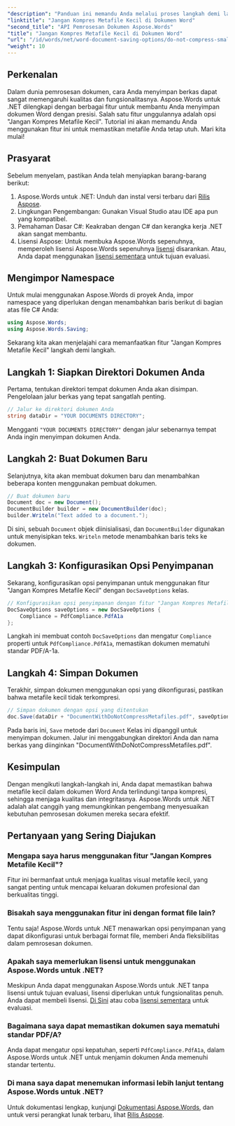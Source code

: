 ```yaml
---
"description": "Panduan ini memandu Anda melalui proses langkah demi langkah penggunaan fitur 'Jangan Kompres Metafile Kecil', memastikan dokumen Anda mempertahankan integritas dan kualitasnya selama proses penyimpanan."
"linktitle": "Jangan Kompres Metafile Kecil di Dokumen Word"
"second_title": "API Pemrosesan Dokumen Aspose.Words"
"title": "Jangan Kompres Metafile Kecil di Dokumen Word"
"url": "/id/words/net/word-document-saving-options/do-not-compress-small-metafiles-word-documents/"
"weight": 10
---
```


## Perkenalan

Dalam dunia pemrosesan dokumen, cara Anda menyimpan berkas dapat sangat memengaruhi kualitas dan fungsionalitasnya. Aspose.Words untuk .NET dilengkapi dengan berbagai fitur untuk membantu Anda menyimpan dokumen Word dengan presisi. Salah satu fitur unggulannya adalah opsi "Jangan Kompres Metafile Kecil". Tutorial ini akan memandu Anda menggunakan fitur ini untuk memastikan metafile Anda tetap utuh. Mari kita mulai!

## Prasyarat

Sebelum menyelam, pastikan Anda telah menyiapkan barang-barang berikut:

1. Aspose.Words untuk .NET: Unduh dan instal versi terbaru dari [Rilis Aspose](https://releases.aspose.com/words/net/).
2. Lingkungan Pengembangan: Gunakan Visual Studio atau IDE apa pun yang kompatibel.
3. Pemahaman Dasar C#: Keakraban dengan C# dan kerangka kerja .NET akan sangat membantu.
4. Lisensi Aspose: Untuk membuka Aspose.Words sepenuhnya, memperoleh lisensi Aspose.Words sepenuhnya [lisensi](https://purchase.aspose.com/buy) disarankan. Atau, Anda dapat menggunakan [lisensi sementara](https://purchase.aspose.com/temporary-license/) untuk tujuan evaluasi.

## Mengimpor Namespace

Untuk mulai menggunakan Aspose.Words di proyek Anda, impor namespace yang diperlukan dengan menambahkan baris berikut di bagian atas file C# Anda:

```csharp
using Aspose.Words;
using Aspose.Words.Saving;
```

Sekarang kita akan menjelajahi cara memanfaatkan fitur "Jangan Kompres Metafile Kecil" langkah demi langkah.

## Langkah 1: Siapkan Direktori Dokumen Anda

Pertama, tentukan direktori tempat dokumen Anda akan disimpan. Pengelolaan jalur berkas yang tepat sangatlah penting.

```csharp
// Jalur ke direktori dokumen Anda
string dataDir = "YOUR DOCUMENTS DIRECTORY";
```

Mengganti `"YOUR DOCUMENTS DIRECTORY"` dengan jalur sebenarnya tempat Anda ingin menyimpan dokumen Anda.

## Langkah 2: Buat Dokumen Baru

Selanjutnya, kita akan membuat dokumen baru dan menambahkan beberapa konten menggunakan pembuat dokumen.

```csharp
// Buat dokumen baru
Document doc = new Document();
DocumentBuilder builder = new DocumentBuilder(doc);
builder.Writeln("Text added to a document.");
```

Di sini, sebuah `Document` objek diinisialisasi, dan `DocumentBuilder` digunakan untuk menyisipkan teks. `Writeln` metode menambahkan baris teks ke dokumen.

## Langkah 3: Konfigurasikan Opsi Penyimpanan

Sekarang, konfigurasikan opsi penyimpanan untuk menggunakan fitur "Jangan Kompres Metafile Kecil" dengan `DocSaveOptions` kelas.

```csharp
// Konfigurasikan opsi penyimpanan dengan fitur "Jangan Kompres Metafile Kecil"
DocSaveOptions saveOptions = new DocSaveOptions {
    Compliance = PdfCompliance.PdfA1a
};
```

Langkah ini membuat contoh `DocSaveOptions` dan mengatur `Compliance` properti untuk `PdfCompliance.PdfA1a`, memastikan dokumen mematuhi standar PDF/A-1a.

## Langkah 4: Simpan Dokumen

Terakhir, simpan dokumen menggunakan opsi yang dikonfigurasi, pastikan bahwa metafile kecil tidak terkompresi.

```csharp
// Simpan dokumen dengan opsi yang ditentukan
doc.Save(dataDir + "DocumentWithDoNotCompressMetafiles.pdf", saveOptions);
```

Pada baris ini, `Save` metode dari `Document` Kelas ini dipanggil untuk menyimpan dokumen. Jalur ini menggabungkan direktori Anda dan nama berkas yang diinginkan "DocumentWithDoNotCompressMetafiles.pdf".

## Kesimpulan

Dengan mengikuti langkah-langkah ini, Anda dapat memastikan bahwa metafile kecil dalam dokumen Word Anda terlindungi tanpa kompresi, sehingga menjaga kualitas dan integritasnya. Aspose.Words untuk .NET adalah alat canggih yang memungkinkan pengembang menyesuaikan kebutuhan pemrosesan dokumen mereka secara efektif.

## Pertanyaan yang Sering Diajukan

### Mengapa saya harus menggunakan fitur "Jangan Kompres Metafile Kecil"?

Fitur ini bermanfaat untuk menjaga kualitas visual metafile kecil, yang sangat penting untuk mencapai keluaran dokumen profesional dan berkualitas tinggi.

### Bisakah saya menggunakan fitur ini dengan format file lain?

Tentu saja! Aspose.Words untuk .NET menawarkan opsi penyimpanan yang dapat dikonfigurasi untuk berbagai format file, memberi Anda fleksibilitas dalam pemrosesan dokumen.

### Apakah saya memerlukan lisensi untuk menggunakan Aspose.Words untuk .NET?

Meskipun Anda dapat menggunakan Aspose.Words untuk .NET tanpa lisensi untuk tujuan evaluasi, lisensi diperlukan untuk fungsionalitas penuh. Anda dapat membeli lisensi. [Di Sini](https://purchase.aspose.com/buy) atau coba [lisensi sementara](https://purchase.aspose.com/temporary-license/) untuk evaluasi.

### Bagaimana saya dapat memastikan dokumen saya mematuhi standar PDF/A?

Anda dapat mengatur opsi kepatuhan, seperti `PdfCompliance.PdfA1a`, dalam Aspose.Words untuk .NET untuk menjamin dokumen Anda memenuhi standar tertentu.

### Di mana saya dapat menemukan informasi lebih lanjut tentang Aspose.Words untuk .NET?

Untuk dokumentasi lengkap, kunjungi [Dokumentasi Aspose.Words](https://reference.aspose.com/words/net/), dan untuk versi perangkat lunak terbaru, lihat [Rilis Aspose](https://releases.aspose.com/words/net/).